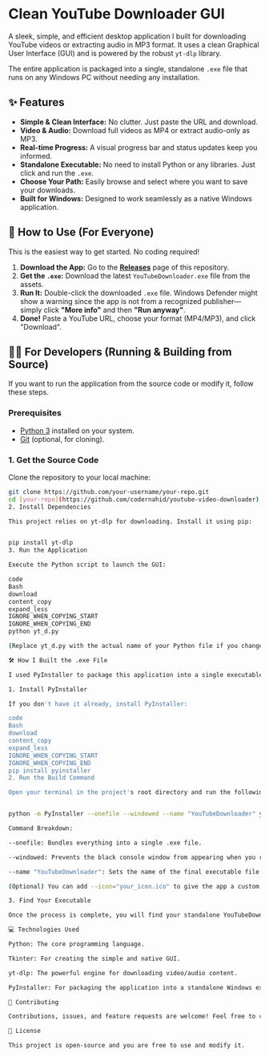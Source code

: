 # Clean YouTube Downloader GUI

A sleek, simple, and efficient desktop application I built for downloading YouTube videos or extracting audio in MP3 format. It uses a clean Graphical User Interface (GUI) and is powered by the robust `yt-dlp` library.

The entire application is packaged into a single, standalone `.exe` file that runs on any Windows PC without needing any installation.

## ✨ Features

-   **Simple & Clean Interface:** No clutter. Just paste the URL and download.
-   **Video & Audio:** Download full videos as MP4 or extract audio-only as MP3.
-   **Real-time Progress:** A visual progress bar and status updates keep you informed.
-   **Standalone Executable:** No need to install Python or any libraries. Just click and run the `.exe`.
-   **Choose Your Path:** Easily browse and select where you want to save your downloads.
-   **Built for Windows:** Designed to work seamlessly as a native Windows application.

## 🚀 How to Use (For Everyone)

This is the easiest way to get started. No coding required!

1.  **Download the App:** Go to the **[Releases](https://github.com/codernahid/youtube-video-downloader)** page of this repository.
2.  **Get the `.exe`:** Download the latest `YouTubeDownloader.exe` file from the assets.
3.  **Run It:** Double-click the downloaded `.exe` file. Windows Defender might show a warning since the app is not from a recognized publisher—simply click **"More info"** and then **"Run anyway"**.
4.  **Done!** Paste a YouTube URL, choose your format (MP4/MP3), and click "Download".

## 👨‍💻 For Developers (Running & Building from Source)

If you want to run the application from the source code or modify it, follow these steps.

### Prerequisites

-   [Python 3](https://www.python.org/downloads/) installed on your system.
-   [Git](https://git-scm.com/downloads) (optional, for cloning).

### 1. Get the Source Code

Clone the repository to your local machine:
```bash
git clone https://github.com/your-username/your-repo.git
cd [your-repo](https://github.com/codernahid/youtube-video-downloader)
2. Install Dependencies

This project relies on yt-dlp for downloading. Install it using pip:


pip install yt-dlp
3. Run the Application

Execute the Python script to launch the GUI:

code
Bash
download
content_copy
expand_less
IGNORE_WHEN_COPYING_START
IGNORE_WHEN_COPYING_END
python yt_d.py

(Replace yt_d.py with the actual name of your Python file if you changed it).

🛠️ How I Built the .exe File

I used PyInstaller to package this application into a single executable. You can replicate the process easily.

1. Install PyInstaller

If you don't have it already, install PyInstaller:

code
Bash
download
content_copy
expand_less
IGNORE_WHEN_COPYING_START
IGNORE_WHEN_COPYING_END
pip install pyinstaller
2. Run the Build Command

Open your terminal in the project's root directory and run the following command.


python -m PyInstaller --onefile --windowed --name "YouTubeDownloader" yt_d.py

Command Breakdown:

--onefile: Bundles everything into a single .exe file.

--windowed: Prevents the black console window from appearing when you run the app.

--name "YouTubeDownloader": Sets the name of the final executable file.

(Optional) You can add --icon="your_icon.ico" to give the app a custom icon.

3. Find Your Executable

Once the process is complete, you will find your standalone YouTubeDownloader.exe inside the newly created dist folder. You can also use the included build.bat script for a one-click build process on Windows!

💻 Technologies Used

Python: The core programming language.

Tkinter: For creating the simple and native GUI.

yt-dlp: The powerful engine for downloading video/audio content.

PyInstaller: For packaging the application into a standalone Windows executable.

🤝 Contributing

Contributions, issues, and feature requests are welcome! Feel free to check the issues page if you have any suggestions.

📄 License

This project is open-source and you are free to use and modify it.

